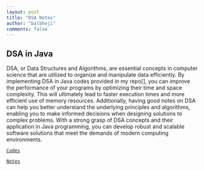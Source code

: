 ```yaml
---
layout: post
title: "DSA Notes"
author: "balbheji"
comments: false
---
```


## DSA in Java

DSA, or Data Structures and Algorithms, are essential concepts in computer science that are utilized to organize and manipulate data efficiently. By implementing DSA in Java codes provided in my repo[], you can improve the performance of your programs by optimizing their time and space complexity. This will ultimately lead to faster execution times and more efficient use of memory resources. Additionally, having good notes on DSA can help you better understand the underlying principles and algorithms, enabling you to make informed decisions when designing solutions to complex problems. With a strong grasp of DSA concepts and their application in Java programming, you can develop robust and scalable software solutions that meet the demands of modern computing environments.

[`Codes`](https://github.com/SauRavRwT/DSA-Java-Notes/blob/main/DSA.java)

[`Notes`](https://github.com/SauRavRwT/DSA-Java-Notes/blob/main/DSA%20in%20Java-Notes.pdf)
